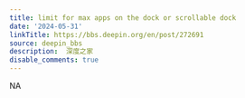 ```yaml
---
title: limit for max apps on the dock or scrollable dock
date: '2024-05-31'
linkTitle: https://bbs.deepin.org/en/post/272691
source: deepin_bbs
description:  深度之家 
disable_comments: true
---
```

NA
